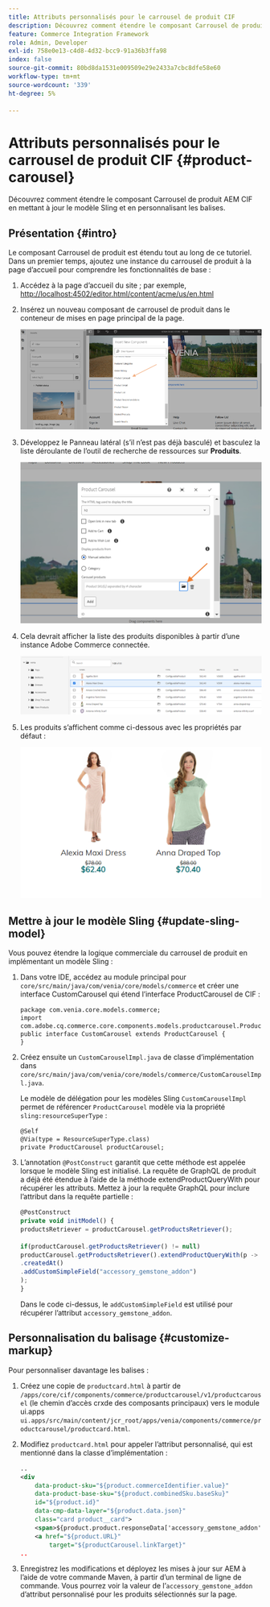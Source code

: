 ```yaml
---
title: Attributs personnalisés pour le carrousel de produit CIF
description: Découvrez comment étendre le composant Carrousel de produit AEM CIF en mettant à jour le modèle Sling et en personnalisant les balises.
feature: Commerce Integration Framework
role: Admin, Developer
exl-id: 758e0e13-c4d8-4d32-bcc9-91a36b3ffa98
index: false
source-git-commit: 80bd8da1531e009509e29e2433a7cbc8dfe58e60
workflow-type: tm+mt
source-wordcount: '339'
ht-degree: 5%

---
```



# Attributs personnalisés pour le carrousel de produit CIF {#product-carousel}

Découvrez comment étendre le composant Carrousel de produit AEM CIF en mettant à jour le modèle Sling et en personnalisant les balises.

## Présentation {#intro}

Le composant Carrousel de produit est étendu tout au long de ce tutoriel. Dans un premier temps, ajoutez une instance du carrousel de produit à la page d’accueil pour comprendre les fonctionnalités de base :

1. Accédez à la page d’accueil du site ; par exemple, [http://localhost:4502/editor.html/content/acme/us/en.html](http://localhost:4502/editor.html/content/acme/us/en.html)
1. Insérez un nouveau composant de carrousel de produit dans le conteneur de mises en page principal de la page.

   ![Composant du carrousel de produit](/help/commerce-cloud/cif-storefront/assets/product-carousel-component.png)

1. Développez le Panneau latéral (s’il n’est pas déjà basculé) et basculez la liste déroulante de l’outil de recherche de ressources sur **Produits**.

   ![Produits du carrousel](/help/commerce-cloud/cif-storefront/assets/carousel-products.png)

1. Cela devrait afficher la liste des produits disponibles à partir d’une instance Adobe Commerce connectée.

   ![Instance connectée](/help/commerce-cloud/cif-storefront/assets/connected-instance.png)

1. Les produits s’affichent comme ci-dessous avec les propriétés par défaut :

   ![Produit affiché avec les propriétés](/help/commerce-cloud/cif-storefront/assets/discount.png)

## Mettre à jour le modèle Sling {#update-sling-model}

Vous pouvez étendre la logique commerciale du carrousel de produit en implémentant un modèle Sling :

1. Dans votre IDE, accédez au module principal pour `core/src/main/java/com/venia/core/models/commerce` et créer une interface CustomCarousel qui étend l’interface ProductCarousel de CIF :

   ```text
   package com.venia.core.models.commerce;
   import com.adobe.cq.commerce.core.components.models.productcarousel.ProductCarousel;
   public interface CustomCarousel extends ProductCarousel {
   }
   ```

1. Créez ensuite un `CustomCarouselImpl.java` de classe d’implémentation dans `core/src/main/java/com/venia/core/models/commerce/CustomCarouselImpl.java`.

   Le modèle de délégation pour les modèles Sling `CustomCarouselImpl` permet de référencer `ProductCarousel` modèle via la propriété `sling:resourceSuperType` :

   ```text
   @Self
   @Via(type = ResourceSuperType.class)
   private ProductCarousel productCarousel;
   ```

1. L’annotation `@PostConstruct` garantit que cette méthode est appelée lorsque le modèle Sling est initialisé. La requête de GraphQL de produit a déjà été étendue à l’aide de la méthode extendProductQueryWith pour récupérer les attributs. Mettez à jour la requête GraphQL pour inclure l’attribut dans la requête partielle :

   ```javascript
   @PostConstruct
   private void initModel() {
   productsRetriever = productCarousel.getProductsRetriever();
   
   if(productCarousel.getProductsRetriever() != null)
   productCarousel.getProductsRetriever().extendProductQueryWith(p -> p
   .createdAt()
   .addCustomSimpleField("accessory_gemstone_addon")
   );
   }
   ```

   Dans le code ci-dessus, le `addCustomSimpleField` est utilisé pour récupérer l’attribut `accessory_gemstone_addon`.

## Personnalisation du balisage {#customize-markup}

Pour personnaliser davantage les balises :

1. Créez une copie de `productcard.html` à partir de `/apps/core/cif/components/commerce/productcarousel/v1/productcarousel` (le chemin d’accès crxde des composants principaux) vers le module ui.apps `ui.apps/src/main/content/jcr_root/apps/venia/components/commerce/productcarousel/productcard.html`.

1. Modifiez `productcard.html` pour appeler l’attribut personnalisé, qui est mentionné dans la classe d’implémentation :

   ```xml
   ..
   <div
       data-product-sku="${product.commerceIdentifier.value}"
       data-product-base-sku="${product.combinedSku.baseSku}"
       id="${product.id}"
       data-cmp-data-layer="${product.data.json}"
       class="card product__card">
       <span>${product.product.responseData['accessory_gemstone_addon']}</span>
       <a href="${product.URL}"
           target="${productCarousel.linkTarget}"
   ..
   ```

1. Enregistrez les modifications et déployez les mises à jour sur AEM à l’aide de votre commande Maven, à partir d’un terminal de ligne de commande. Vous pourrez voir la valeur de l’`accessory_gemstone_addon` d’attribut personnalisé pour les produits sélectionnés sur la page.
